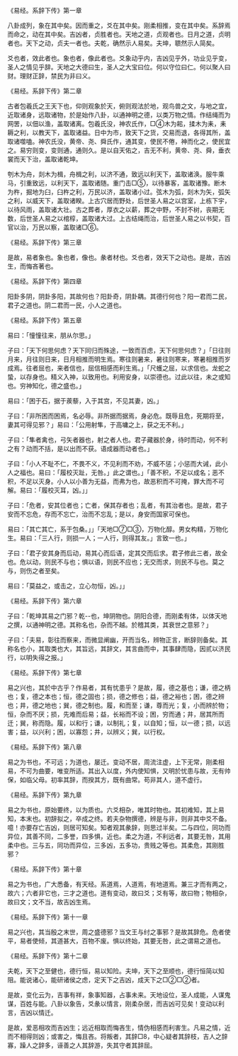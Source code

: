 《易经。系辞下传》第一章

八卦成列，象在其中矣。因而重之，爻在其中矣。刚柔相推，变在其中矣。系辞焉而命之，动在其中矣。吉凶者，贞胜者也。天地之道，贞观者也。日月之道，贞明者也。天下之动，贞夫一者也。夫乾，确然示人易矣。夫坤，聩然示人简矣。

爻也者，效此者也。象也者，像此者也。爻象动乎内，吉凶见乎外，功业见乎变，圣人之情见乎辞。天地之大德曰生，圣人之大宝曰位。何以守位曰仁。何以聚人曰财。理财正辞，禁民为非曰义。

《易经。系辞下传》第二章

古者包羲氏之王天下也，仰则观象於天，俯则观法於地，观鸟兽之文，与地之宜，近取诸身，远取诸物，於是始作八卦，以通神明之德，以类万物之情。作结绳而为网罟，以佃以渔，盖取诸离。包羲氏没，神农氏作，□④木为耜，揉木为耒，耒耨之利，以教天下，盖取诸益。日中为市，致天下之货，交易而退，各得其所，盖取诸噬嗑。神农氏没，黄帝、尧、舜氏作，通其变，使民不倦，神而化之，使民宜之。易穷则变，变则通，通则久。是以自天佑之，吉无不利，黄帝、尧、舜，垂衣裳而天下治，盖取诸乾坤。

刳木为舟，剡木为楫，舟楫之利，以济不通，致远以利天下，盖取诸涣。服牛乘马，引重致远，以利天下，盖取诸随。重门击□⑤，以待暴客，盖取诸豫。断木为杵，掘地为臼，臼杵之利，万民以济，盖取诸小过。弦木为弧，剡木为矢，弧矢之利，以威天下，盖取诸睽。上古穴居而野处，后世圣人易之以宫室，上栋下宇，以待风雨，盖取诸大壮。古之葬者，厚衣之以薪，葬之中野，不封不树，丧期无数，后世圣人易之以棺椁，盖取诸大过。上古结绳而治，后世圣人易之以书契，百官以治，万民以察，盖取诸□⑥。

《易经。系辞下传》第三章

是故，易者象也。象也者，像也。彖者材也。爻也者，效天下之动也。是故，吉凶生，而悔吝著也。

《易经。系辞下传》第四章

阳卦多阴，阴卦多阳，其故何也？阳卦奇，阴卦耦。其德行何也？阳一君而二民，君子之道也。阴二君而一民，小人之道也。

《易经。系辞下传》第五章

易曰：「憧憧往来，朋从尔思。」

子曰：「天下何思何虑？天下同归而殊途，一致而百虑，天下何思何虑？」「日往则月来，月往则日来，日月相推而明生焉。寒往则暑来，暑往则寒来，寒暑相推而岁成焉。往者屈也，来者信也，屈信相感而利生焉。」「尺蠖之屈，以求信也。龙蛇之蛰，以存身也。精义入神，以致用也。利用安身，以崇德也。过此以往，未之或知也。穷神知化，德之盛也。」

易曰：「困于石，据于蒺藜，入于其宫，不见其妻，凶。」

子曰：「非所困而困焉，名必辱。非所据而据焉，身必危。既辱且危，死期将至，妻其可得见邪？」易曰：「公用射隼，于高墉之上，获之无不利。」

子曰：「隼者禽也，弓矢者器也，射之者人也。君子藏器於身，待时而动，何不利之有？动而不括，是以出而不获。语成器而动者也。」

子曰：「小人不耻不仁，不畏不义，不见利而不劝，不威不惩；小惩而大诫，此小人之福也。易曰：「履校灭趾，无咎。」此之谓也。」「善不积，不足以成名；恶不积，不足以灭身。小人以小善为无益，而弗为也，故恶积而不可掩，罪大而不可解。易曰：「履校灭耳，凶。」」

子曰：「危者，安其位者也；亡者，保其存者也；乱者，有其治者也。是故，君子安而不忘危，存而不忘亡，治而不忘乱；是以，身安而国家可保也。

易曰：「其亡其亡，系于包桑。」」「天地□⑦□③，万物化醇。男女构精，万物化生。易曰：「三人行，则损一人；一人行，则得其友。」言致一也。」

子曰：「君子安其身而后动，易其心而后语，定其交而后求。君子修此三者，故全也。危以动，则民不与也；惧以语，则民不应也；无交而求，则民不与也。莫之与，则伤之者至矣。

易曰：「莫益之，或击之，立心勿恒，凶。」」

《易经。系辞下传》第六章

子曰：「乾坤其易之门邪？乾--也，坤阴物也。阴阳合德，而刚柔有体，以体天地之撰，以通神明之德。其称名也，杂而不越。於稽其类，其衰世之意邪？」

子曰：「夫易，彰往而察来，而微显阐幽，开而当名，辨物正言，断辞则备矣。其称名也小，其取类也大，其旨远，其辞文，其言曲而中，其事肆而隐，因贰以济民行，以明失得之报。」

《易经。系辞下传》第七章

易之兴也，其於中古乎？作易者，其有忧患乎？是故，履，德之基也；谦，德之柄也；复，德之本也；恒，德之固也；损，德之修也；益，德之裕也；困，德之辨也；井，德之地也；巽，德之制也。履，和而至；谦，尊而光；复，小而辨於物；恒，杂而不厌；损，先难而后易；益，长裕而不设；困，穷而通；井，居其所而迁；巽，称而隐。履，以和行；谦，以制礼；复，以自知；恒，以一德；损，以远害；益，以兴利；困，以寡怨；井，以辨义；巽，以行权。

《易经。系辞下传》第八章

易之为书也，不可远；为道也，屡迁。变动不居，周流注虚，上下无常，刚柔相易，不可为曲要，唯变所适。其出入以度，外内使知惧，又明於忧患与故，无有帅保，如临父母。初率其辞，而揆其方，既有曲常。苟非其人，道不虚行。

《易经。系辞下传》第九章

易之为书也，原始要终，以为质也。六爻相杂，唯其时物也。其初难知，其上易知，本末也。初辞拟之，卒成之终。若夫杂物撰德，辨是与非，则非其中爻不备。噫！亦要存亡吉凶，则居可知矣。知者观其彖辞，则思过半矣。二与四位，同功而异位，其善不同，二多誉，四多惧，近也。柔之为道，不利远者，其要无咎，其用柔中也。三与五，同功而异位，三多凶，五多功，贵贱之等也。其柔危，其刚胜邪？

《易经。系辞下传》第十章

易之为书也，广大悉备，有天经。系道焉，人道焉，有地道焉。兼三才而有两之，故六；六者非它也，三才之道也。道有变动，故曰爻；爻有等，故曰物；物相杂，故曰文；文不当，故吉凶生焉。

《易经。系辞下传》第十一章

易之兴也，其当殷之末世，周之盛德邪？当文王与纣之事邪？是故其辞危。危者使平，易者使倾，其道甚大，百物不废。惧以终始，其要无咎，此之谓易之道也。

《易经。系辞下传》第十二章

夫乾，天下之至健也，德行恒，易以知险。夫坤，天下之至顺也，德行恒简以知阻。能说诸心，能研诸侯之虑，定天下之吉凶，成天下之□②□②者。

是故，变化云为，吉事有祥，象事知器，占事未来。天地设位，圣人成能，人谋鬼谋，百姓与能。八卦以象告，爻彖以情言，刚柔杂居，而吉凶可见矣！变动以利言，吉凶以情迁。

是故，爱恶相攻而吉凶生；远近相取而悔吝生，情伪相感而利害生。凡易之情，近而不相得则凶；或害之，悔且吝。将叛者，其辞□8，中心疑者其辞枝，吉人之辞寡，躁人之辞多，诬善之人其辞游，失其守者其辞屈。

